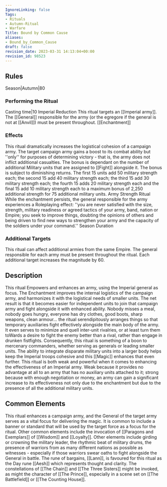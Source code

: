 ```yaml
---
IgnoreLinking: false
Tags:
- Rituals
- Autumn-Ritual
- Warfare
Title: Bound by Common Cause
aliases:
- Bound_by_Common_Cause
draft: false
revision_date: 2023-03-31 14:13:04+00:00
revision_id: 98523
---
```


## Rules
Season|Autumn|80
### Performing the Ritual
Casting time|10 Imperial Reduction
This ritual targets an [[Imperial army]]. The [[General]] responsible for the army (or the egregore if the general is not at [[Anvil]]) must be present throughout.
[[Enchantment]]
### Effects
This ritual dramatically increases the logistical cohesion of a campaign army. The target campaign army gains a boost to its combat ability but ''only'' for purposes of determining victory - that is, the army does not inflict additional casualties. The bonus is dependant on the number of additional Military units that are assigned to [[Fight]] alongside it. The bonus is subject to diminishing returns. The first 15 units add 50 military strength each; the second 15 add 40 military strength each; the third 15 add 30 military strength each; the fourth 15 adds 20 military strength each and the final 15 add 10 military strength each to a maximum bonus of 2,250 additional strength for 75 additional military units. 
Army Strength Ritual
While the enchantment persists, the general responsible for the army experiences a Roleplaying effect: ''you are never satisfied with the size, strength, military readiness or agreed tactics of your army, band, nation or Empire; you seek to improve things, doubting the opinions of others and being driven to find new ways to strengthen your army and the capacity of the soldiers under your command.''
Season Duration
### Additional Targets
This ritual can affect additional armies from the same Empire. The general responsible for each army must be present throughout the ritual. Each additional target increases the magnitude by 60.
## Description
This ritual Empowers and enhances an army, using the Imperial general as focus. The Enchantment improves the internal logistics of the campaign army, and harmonizes it with the logistical needs of smaller units. The net result is that it becomes easier for independent units to join that campaign army and fight alongside it with enhanced ability. Nobody misses a meal, nobody goes hungry, everyone has dry clothes, good boots, sharp weapons, clean armour... the ritual serendipitously arranges things so that temporary auxiliaries fight effectively alongside the main body of the army. It even serves to minimize and quell inter-unit rivalries, or at least turn them toWards a desire to fight the enemy better than a rival, rather than engage in drunken fistfights. Consequently, this ritual is something of a boon to mercenary commanders, whether serving as generals or leading smaller units. The ability to integrate disparate military units into a larger body helps keep the Imperial troops cohesive and this [[Magic]] enhances that even further. 
This ritual is both weak and powerful when it comes to enhancing the effectiveness of an Imperial army. Weak because it provides no advantage at all to an army that has no auxiliary units attached to it; strong because with enough negotiation or money, an army can gain a significant increase to its effectiveness not only due to the enchantment but due to the presence of all the additional military units.
## Common Elements
This ritual enhances a campaign army, and the General of the target army serves as a vital focus for delivering the magic. It is common to include a banner or standard that will be used by the target force as a focus for the ritual. Other common elements include the invocation of [[Paragons and Exemplars]] of [[Wisdom]] and [[Loyalty]]. Other elements include girding or crowning the military leader, the rhythmic beat of military drums, the presence of warriors from as many different nations as possible as witnesses - especially if those warriors swear oaths to fight alongside the General in battle.
The rune of bargains, [[Lann]], is favoured for this ritual as the Day rune [[Aesh]] which represents thought and clarity. The constellations of [[The Chain]] and [[The Three Sisters]] might be invoked, as might the character of [[The Prince]], especially in a scene set on [[The Battlefield]] or [[The Counting House]].